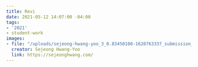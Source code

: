 ```yaml
---
title: Revi
date: 2021-05-12 14:07:00 -04:00
tags:
- '2021'
- student-work
images:
- file: "/uploads/sejeong-hwang-yoo_3_0.83450100-1620763337_submission_web_retailers.png"
  creator: Sejeong Hwang-Yoo
  link: https://sejeonghwang.com/
---
```


